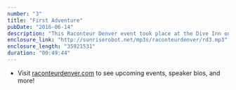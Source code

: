 ```yaml
---
number: "3"
title: "First Adventure"
pubDate: "2016-06-14"
description: "This Raconteur Denver event took place at the Dive Inn on May 10, 2016. The topic of the night was 'First Adventure'. Our raconteurs this episode were Anika Zappe and Pete Bellande."
enclosure_link: "http://sunriserobot.net/mp3s/raconteurdenver/rd3.mp3"
enclosure_length: "35921531"
duration: "00:49:44"
---
```

- Visit [raconteurdenver.com](http://raconteurdenver.com) to see upcoming events, speaker bios, and more!
